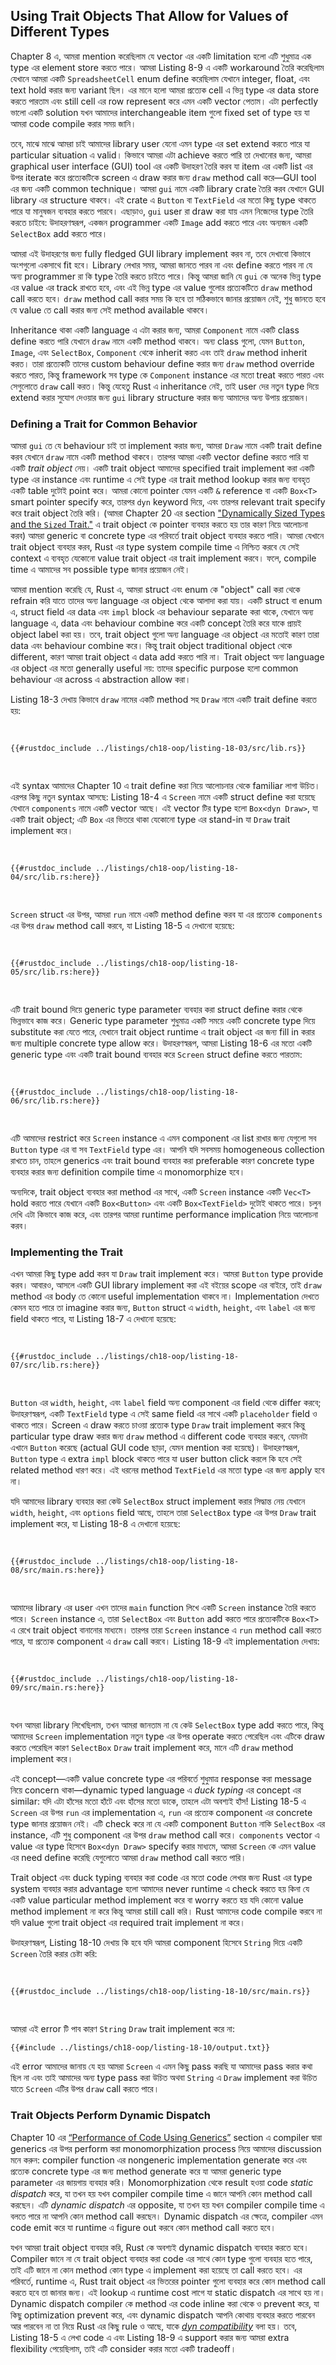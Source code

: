 ## Using Trait Objects That Allow for Values of Different Types

Chapter 8 এ, আমরা mention করেছিলাম যে vector এর একটি limitation হলো এটি শুধুমাত্র এক type এর element store করতে পারে। আমরা Listing 8-9 এ একটি workaround তৈরি করেছিলাম যেখানে আমরা একটি `SpreadsheetCell` enum define করেছিলাম যেখানে integer, float, এবং text hold করার জন্য variant ছিল। এর মানে হলো আমরা প্রত্যেক cell এ ভিন্ন type এর data store করতে পারতাম এবং still cell এর row represent করে এমন একটি vector পেতাম। এটা perfectly ভালো একটি solution যখন আমাদের interchangeable item গুলো fixed set of type হয় যা আমরা code compile করার সময় জানি।

তবে, মাঝে মাঝে আমরা চাই আমাদের library user যেনো এমন type এর set extend করতে পারে যা particular situation এ valid। কিভাবে আমরা এটা achieve করতে পারি তা দেখানোর জন্য, আমরা graphical user interface (GUI) tool এর একটি উদাহরণ তৈরি করব যা item এর একটি list এর উপর iterate করে প্রত্যেকটিকে screen এ draw করার জন্য `draw` method call করে—GUI tool এর জন্য একটি common technique। আমরা `gui` নামে একটি library crate তৈরি করব যেখানে GUI library এর structure থাকবে। এই crate এ `Button` বা `TextField` এর মতো কিছু type থাকতে পারে যা মানুষজন ব্যবহার করতে পারবে। এছাড়াও, `gui` user রা draw করা যায় এমন নিজেদের type তৈরি করতে চাইবে: উদাহরণস্বরূপ, একজন programmer একটি `Image` add করতে পারে এবং অন্যজন একটি `SelectBox` add করতে পারে।

আমরা এই উদাহরণের জন্য fully fledged GUI library implement করব না, তবে দেখাবো কিভাবে অংশগুলো একসাথে fit হবে। Library লেখার সময়, আমরা জানতে পারব না এবং define করতে পারব না যে অন্য programmer রা কি type তৈরি করতে চাইতে পারে। কিন্তু আমরা জানি যে `gui` কে অনেক ভিন্ন type এর value এর track রাখতে হবে, এবং এই ভিন্ন type এর value গুলোর প্রত্যেকটিতে `draw` method call করতে হবে। `draw` method call করার সময় কি হবে তা সঠিকভাবে জানার প্রয়োজন নেই, শুধু জানতে হবে যে value তে call করার জন্য সেই method available থাকবে।

Inheritance থাকা একটি language এ এটা করার জন্য, আমরা `Component` নামে একটি class define করতে পারি যেখানে `draw` নামে একটি method থাকবে। অন্য class গুলো, যেমন `Button`, `Image`, এবং `SelectBox`, `Component` থেকে inherit করত এবং তাই `draw` method inherit করত। তারা প্রত্যেকটি তাদের custom behaviour define করার জন্য `draw` method override করতে পারত, কিন্তু framework সব type কে `Component` instance এর মতো treat করতে পারত এবং সেগুলোতে `draw` call করত। কিন্তু যেহেতু Rust এ inheritance নেই, তাই user দের নতুন type দিয়ে extend করার সুযোগ দেওয়ার জন্য `gui` library structure করার জন্য আমাদের অন্য উপায় প্রয়োজন।

### Defining a Trait for Common Behavior

আমরা `gui` তে যে behaviour চাই তা implement করার জন্য, আমরা `Draw` নামে একটি trait define করব যেখানে `draw` নামে একটি method থাকবে। তারপর আমরা একটি vector define করতে পারি যা একটি _trait object_ নেয়। একটি trait object আমাদের specified trait implement করা একটি type এর instance এবং runtime এ সেই type এর trait method lookup করার জন্য ব্যবহৃত একটি table দুটোই point করে। আমরা কোনো pointer যেমন একটি `&` reference বা একটি `Box<T>` smart pointer specify করে, তারপর `dyn` keyword দিয়ে, এবং তারপর relevant trait specify করে trait object তৈরি করি। (আমরা Chapter 20 এর section ["Dynamically Sized Types and the `Sized` Trait."][dynamically-sized]<!-- ignore --> এ trait object কে pointer ব্যবহার করতে হয় তার কারণ নিয়ে আলোচনা করব) আমরা generic বা concrete type এর পরিবর্তে trait object ব্যবহার করতে পারি। আমরা যেখানে trait object ব্যবহার করব, Rust এর type system compile time এ নিশ্চিত করবে যে সেই context এ ব্যবহৃত যেকোনো value trait object এর trait implement করবে। ফলে, compile time এ আমাদের সব possible type জানার প্রয়োজন নেই।

আমরা mention করেছি যে, Rust এ, আমরা struct এবং enum কে "object" call করা থেকে refrain করি যাতে তাদের অন্য language এর object থেকে আলাদা করা যায়। একটি struct বা enum এ, struct field এর data এবং `impl` block এর behaviour separate করা থাকে, যেখানে অন্য language এ, data এবং behaviour combine করে একটি concept তৈরি করে যাকে প্রায়ই object label করা হয়। তবে, trait object গুলো অন্য language এর object এর মতোই কারণ তারা data এবং behaviour combine করে। কিন্তু trait object traditional object থেকে different, কারণ আমরা trait object এ data add করতে পারি না। Trait object অন্য language এর object এর মতো generally useful নয়: তাদের specific purpose হলো common behaviour এর across এ abstraction allow করা।

Listing 18-3 দেখায় কিভাবে `draw` নামের একটি method সহ `Draw` নামে একটি trait define করতে হয়:

<Listing number="18-3" file-name="src/lib.rs" caption="`Draw` trait এর definition">

```rust,noplayground
{{#rustdoc_include ../listings/ch18-oop/listing-18-03/src/lib.rs}}
```

</Listing>

এই syntax আমাদের Chapter 10 এ trait define করা নিয়ে আলোচনার থেকে familiar লাগা উচিত। এরপর কিছু নতুন syntax আসছে: Listing 18-4 এ `Screen` নামে একটি struct define করা হয়েছে যেখানে `components` নামে একটি vector আছে। এই vector টির type হলো `Box<dyn Draw>`, যা একটি trait object; এটি `Box` এর ভিতরে থাকা যেকোনো type এর stand-in যা `Draw` trait implement করে।

<Listing number="18-4" file-name="src/lib.rs" caption="`Draw` trait implement করা trait object এর vector ধারণ করা `components` field সহ `Screen` struct এর definition">

```rust,noplayground
{{#rustdoc_include ../listings/ch18-oop/listing-18-04/src/lib.rs:here}}
```

</Listing>

`Screen` struct এর উপর, আমরা `run` নামে একটি method define করব যা এর প্রত্যেক `components` এর উপর `draw` method call করবে, যা Listing 18-5 এ দেখানো হয়েছে:

<Listing number="18-5" file-name="src/lib.rs" caption="`Screen` এর উপর `run` method যা প্রত্যেক component এর উপর `draw` method call করে">

```rust,noplayground
{{#rustdoc_include ../listings/ch18-oop/listing-18-05/src/lib.rs:here}}
```

</Listing>

এটি trait bound দিয়ে generic type parameter ব্যবহার করা struct define করার থেকে ভিন্নভাবে কাজ করে। Generic type parameter শুধুমাত্র একটি সময়ে একটি concrete type দিয়ে substitute করা যেতে পারে, যেখানে trait object runtime এ trait object এর জন্য fill in করার জন্য multiple concrete type allow করে। উদাহরণস্বরূপ, আমরা Listing 18-6 এর মতো একটি generic type এবং একটি trait bound ব্যবহার করে `Screen` struct define করতে পারতাম:

<Listing number="18-6" file-name="src/lib.rs" caption="Generics এবং trait bound ব্যবহার করে `Screen` struct এবং এর `run` method এর alternate implementation">

```rust,noplayground
{{#rustdoc_include ../listings/ch18-oop/listing-18-06/src/lib.rs:here}}
```

</Listing>

এটি আমাদের restrict করে `Screen` instance এ এমন component এর list রাখার জন্য যেগুলো সব `Button` type এর বা সব `TextField` type এর। আপনি যদি সবসময় homogeneous collection রাখতে চান, তাহলে generics এবং trait bound ব্যবহার করা preferable কারণ concrete type ব্যবহার করার জন্য definition compile time এ monomorphize হবে।

অন্যদিকে, trait object ব্যবহার করা method এর সাথে, একটি `Screen` instance একটি `Vec<T>` hold করতে পারে যেখানে একটি `Box<Button>` এবং একটি `Box<TextField>` দুটোই থাকতে পারে। চলুন দেখি এটা কিভাবে কাজ করে, এবং তারপর আমরা runtime performance implication নিয়ে আলোচনা করব।

### Implementing the Trait

এখন আমরা কিছু type add করব যা `Draw` trait implement করে। আমরা `Button` type provide করব। আবারও, আসলে একটি GUI library implement করা এই বইয়ের scope এর বাইরে, তাই `draw` method এর body তে কোনো useful implementation থাকবে না। Implementation দেখতে কেমন হতে পারে তা imagine করার জন্য, `Button` struct এ `width`, `height`, এবং `label` এর জন্য field থাকতে পারে, যা Listing 18-7 এ দেখানো হয়েছে:

<Listing number="18-7" file-name="src/lib.rs" caption="একটি `Button` struct যা `Draw` trait implement করে">

```rust,noplayground
{{#rustdoc_include ../listings/ch18-oop/listing-18-07/src/lib.rs:here}}
```

</Listing>

`Button` এর `width`, `height`, এবং `label` field অন্য component এর field থেকে differ করবে; উদাহরণস্বরূপ, একটি `TextField` type এ সেই same field এর সাথে একটি `placeholder` field ও থাকতে পারে। Screen এ draw করতে চাওয়া প্রত্যেক type `Draw` trait implement করবে কিন্তু particular type draw করার জন্য `draw` method এ different code ব্যবহার করবে, যেমনটা এখানে `Button` করেছে (actual GUI code ছাড়া, যেমন mention করা হয়েছে)। উদাহরণস্বরূপ, `Button` type এ extra `impl` block থাকতে পারে যা user button click করলে কি হবে সেই related method ধারণ করে। এই ধরনের method `TextField` এর মতো type এর জন্য apply হবে না।

যদি আমাদের library ব্যবহার করা কেউ `SelectBox` struct implement করার সিদ্ধান্ত নেয় যেখানে `width`, `height`, এবং `options` field আছে, তাহলে তারা `SelectBox` type এর উপর `Draw` trait implement করে, যা Listing 18-8 এ দেখানো হয়েছে:

<Listing number="18-8" file-name="src/main.rs" caption="`gui` ব্যবহার করা অন্য crate এবং `SelectBox` struct এ `Draw` trait implement করা">

```rust,ignore
{{#rustdoc_include ../listings/ch18-oop/listing-18-08/src/main.rs:here}}
```

</Listing>

আমাদের library এর user এখন তাদের `main` function লিখে একটি `Screen` instance তৈরি করতে পারে। `Screen` instance এ, তারা `SelectBox` এবং `Button` add করতে পারে প্রত্যেকটিকে `Box<T>` এ রেখে trait object বানানোর মাধ্যমে। তারপর তারা `Screen` instance এ `run` method call করতে পারে, যা প্রত্যেক component এ `draw` call করবে। Listing 18-9 এই implementation দেখায়:

<Listing number="18-9" file-name="src/main.rs" caption="Same trait implement করা ভিন্ন type এর value store করার জন্য trait object ব্যবহার করা">

```rust,ignore
{{#rustdoc_include ../listings/ch18-oop/listing-18-09/src/main.rs:here}}
```

</Listing>

যখন আমরা library লিখেছিলাম, তখন আমরা জানতাম না যে কেউ `SelectBox` type add করতে পারে, কিন্তু আমাদের `Screen` implementation নতুন type এর উপর operate করতে পেরেছিল এবং এটিকে draw করতে পেরেছিল কারণ `SelectBox` `Draw` trait implement করে, মানে এটি `draw` method implement করে।

এই concept—একটি value concrete type এর পরিবর্তে শুধুমাত্র response করা message নিয়ে concern থাকা—dynamic typed language এ _duck typing_ এর concept এর similar: যদি এটা হাঁসের মতো হাঁটে এবং হাঁসের মতো ডাকে, তাহলে এটা অবশ্যই হাঁস! Listing 18-5 এ `Screen` এর উপর `run` এর implementation এ, `run` এর প্রত্যেক component এর concrete type জানার প্রয়োজন নেই। এটি check করে না যে একটি component `Button` নাকি `SelectBox` এর instance, এটি শুধু component এর উপর `draw` method call করে। `components` vector এ value এর type হিসেবে `Box<dyn Draw>` specify করার মাধ্যমে, আমরা `Screen` কে এমন value এর need define করেছি যেগুলোতে আমরা `draw` method call করতে পারি।

Trait object এবং duck typing ব্যবহার করা code এর মতো code লেখার জন্য Rust এর type system ব্যবহার করার advantage হলো আমাদের never runtime এ check করতে হয় কিনা যে একটি value particular method implement করে বা worry করতে হয় যদি কোনো value method implement না করে কিন্তু আমরা still call করি। Rust আমাদের code compile করবে না যদি value গুলো trait object এর required trait implement না করে।

উদাহরণস্বরূপ, Listing 18-10 দেখায় কি হবে যদি আমরা component হিসেবে `String` দিয়ে একটি `Screen` তৈরি করার চেষ্টা করি:

<Listing number="18-10" file-name="src/main.rs" caption="এমন একটি type ব্যবহার করার চেষ্টা করা যা trait object এর trait implement করে না">

```rust,ignore,does_not_compile
{{#rustdoc_include ../listings/ch18-oop/listing-18-10/src/main.rs}}
```

</Listing>

আমরা এই error টি পাব কারণ `String` `Draw` trait implement করে না:

```console
{{#include ../listings/ch18-oop/listing-18-10/output.txt}}
```

এই error আমাদের জানায় যে হয় আমরা `Screen` এ এমন কিছু pass করছি যা আমাদের pass করার কথা ছিল না এবং তাই আমাদের অন্য type pass করা উচিত অথবা `String` এ `Draw` implement করা উচিত যাতে `Screen` এটির উপর `draw` call করতে পারে।

### Trait Objects Perform Dynamic Dispatch

Chapter 10 এর [“Performance of Code Using Generics”][performance-of-code-using-generics]<!-- ignore --> section এ compiler দ্বারা generics এর উপর perform করা monomorphization process নিয়ে আমাদের discussion মনে করুন: compiler function এর nongeneric implementation generate করে এবং প্রত্যেক concrete type এর জন্য method generate করে যা আমরা generic type parameter এর জায়গায় ব্যবহার করি। Monomorphization থেকে result হওয়া code _static dispatch_ করে, যা তখন হয় যখন compiler compile time এ জানে আপনি কোন method call করছেন। এটি _dynamic dispatch_ এর opposite, যা তখন হয় যখন compiler compile time এ বলতে পারে না আপনি কোন method call করছেন। Dynamic dispatch এর ক্ষেত্রে, compiler এমন code emit করে যা runtime এ figure out করবে কোন method call করতে হবে।

যখন আমরা trait object ব্যবহার করি, Rust কে অবশ্যই dynamic dispatch ব্যবহার করতে হবে। Compiler জানে না যে trait object ব্যবহার করা code এর সাথে কোন type গুলো ব্যবহার হতে পারে, তাই এটি জানে না কোন method কোন type এ implement করা হয়েছে তা call করতে হবে। এর পরিবর্তে, runtime এ, Rust trait object এর ভিতরের pointer গুলো ব্যবহার করে কোন method call করতে হবে তা জানার জন্য। এই lookup এ runtime cost লাগে যা static dispatch এর সাথে হয় না। Dynamic dispatch compiler কে method এর code inline করা থেকে ও prevent করে, যা কিছু optimization prevent করে, এবং dynamic dispatch আপনি কোথায় ব্যবহার করতে পারবেন আর পারবেন না তা নিয়ে Rust এর কিছু rule ও আছে, যাকে [_dyn compatibility_][dyn-compatibility] বলা হয়। তবে, Listing 18-5 এ লেখা code এ এবং Listing 18-9 এ support করার জন্য আমরা extra flexibility পেয়েছিলাম, তাই এটি consider করার মতো একটি tradeoff।

[performance-of-code-using-generics]: ch10-01-syntax.html#performance-of-code-using-generics
[dynamically-sized]: ch20-03-advanced-types.html#dynamically-sized-types-and-the-sized-trait
[dyn-compatibility]: https://doc.rust-lang.org/reference/items/traits.html#dyn-compatibility
